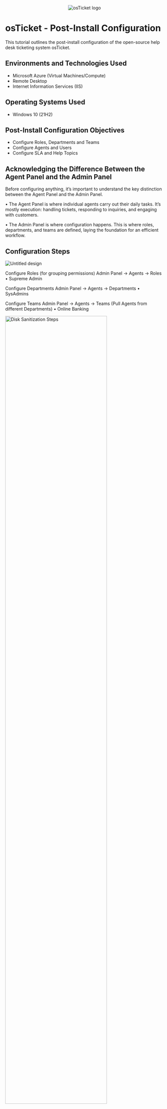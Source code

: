 <p align="center">
<img src="https://i.imgur.com/Clzj7Xs.png" alt="osTicket logo"/>
</p>

<h1>osTicket - Post-Install Configuration</h1>
This tutorial outlines the post-install configuration of the open-source help desk ticketing system osTicket.<br />


<h2>Environments and Technologies Used</h2>

- Microsoft Azure (Virtual Machines/Compute)
- Remote Desktop
- Internet Information Services (IIS)

<h2>Operating Systems Used </h2>

- Windows 10</b> (21H2)

<h2>Post-Install Configuration Objectives</h2>

- Configure Roles, Departments and Teams
- Configure Agents and Users
- Configure SLA and Help Topics





<h2>Acknowledging the Difference Between the Agent Panel and the Admin Panel</h2>

Before configuring anything, it’s important to understand the key distinction between the Agent Panel and the Admin Panel.

•	The Agent Panel is where individual agents carry out their daily tasks. It’s mostly execution: handling tickets, responding to inquiries, and engaging with customers.

•	The Admin Panel is where configuration happens. This is where roles, departments, and teams are defined, laying the foundation for an efficient workflow.

<h2>Configuration Steps</h2>



![Untitled design](https://github.com/user-attachments/assets/d6237115-80a4-4800-b4df-04176a6094c8)


Configure Roles (for grouping permissions)
Admin Panel -> Agents -> Roles
	•	Supreme Admin

Configure Departments
Admin Panel -> Agents -> Departments
	•	SysAdmins

Configure Teams
Admin Panel -> Agents -> Teams (Pull Agents from different Departments)
	•	Online Banking

<img src="https://i.imgur.com/DJmEXEB.png" height="80%" width="80%" alt="Disk Sanitization Steps"/>
</p>

Allow anyone to create tickets
Admin Panel -> Settings -> User Settings (UNCHECK: unregistered users can create tickets)
	•	Registration Required: Require registration and login to create tickets 

Configure Agents (workers)
Admin Panel -> Agents -> Add New
	•	Jane (Dept: SysAdmins)
	•	John (Dept: Support)

Configure Users (customers)
Agent Panel -> Users -> Add New
	•	Karen
	•	Ken

<p>
<img src="https://i.imgur.com/DJmEXEB.png" height="80%" width="80%" alt="Disk Sanitization Steps"/>
</p>
<p>

Configure SLA
Admin Panel -> Manage -> SLA
	•	Sev-A (Grace Period: 1 hour, Schedule: 24/7)
	•	Sev-B (Grace Period: 4 hours, Schedule: 24/7)
	•	Sev-C (Grace Period: 8 hours, Business Hours)

Configure Help Topics (For when users create a ticket)
Admin Panel -> Manage -> Help Topics
	•	Business Critical Outage
	•	Personal Computer Issues
	•	Equipment Request
	•	Password Reset
	•	Other
